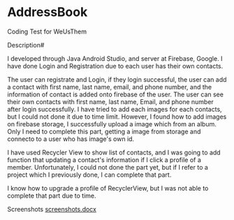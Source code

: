 # AddressBook
Coding Test for WeUsThem

Description#

I developed through Java Android Studio, and server at Firebase, Google.
I have done Login and Registration due to each user has their own contacts.

The user can registrate and Login, if they login successful, the user can add a contact with first name, last name, email, and phone number, and the information of contact is added onto firebase of the user. 
The user can see their own contacts with first name, last name, Email, and phone number after login successfully. I have tried to add each images for each contacts, but I could not done it due to time limit.
However, I found how to add images on firebase storage, I successfully upload a image which from an album. Only I need to complete this part, getting a image from storage and connecto to a user who has image's own id.

I have used Recycler View to show list of contacts, and I was going to add function that updating a contact's information if I click a profile of a member.
Unfortunately, I could not done the part yet, but if I refer to a project which I previously done, I can complete that part.

I know how to upgrade a profile of RecyclerView, but I was not able to complete that part due to time.

Screenshots
[screenshots.docx](https://github.com/Gihoon-Kim/AddressBook/files/7355779/screenshots.docx)

